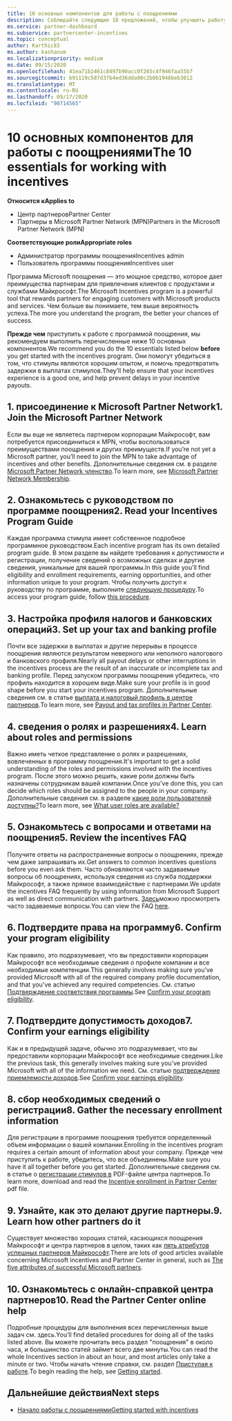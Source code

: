 ```yaml
---
title: 10 основных компонентов для работы с поощрениями
description: Соблюдайте следующие 10 предложений, чтобы улучшить работу программы поощрения и получить выплата быстрее.
ms.service: partner-dashboard
ms.subservice: partnercenter-incentives
ms.topic: conceptual
author: Karthic83
ms.author: kashanum
ms.localizationpriority: medium
ms.date: 09/15/2020
ms.openlocfilehash: 41ea71b2461c8497b90acc0f265c4f946faa55b7
ms.sourcegitcommit: b91119c587d37b4ed36dda00c2b0b1946beb3012
ms.translationtype: MT
ms.contentlocale: ru-RU
ms.lasthandoff: 09/17/2020
ms.locfileid: "90714565"
---
```

# <a name="the-10-essentials-for-working-with-incentives"></a><span data-ttu-id="12822-103">10 основных компонентов для работы с поощрениями</span><span class="sxs-lookup"><span data-stu-id="12822-103">The 10 essentials for working with incentives</span></span>

<span data-ttu-id="12822-104">**Относится к**</span><span class="sxs-lookup"><span data-stu-id="12822-104">**Applies to**</span></span>

- <span data-ttu-id="12822-105">Центр партнеров</span><span class="sxs-lookup"><span data-stu-id="12822-105">Partner Center</span></span>
- <span data-ttu-id="12822-106">Партнеры в Microsoft Partner Network (MPN)</span><span class="sxs-lookup"><span data-stu-id="12822-106">Partners in the Microsoft Partner Network (MPN)</span></span>

<span data-ttu-id="12822-107">**Соответствующие роли**</span><span class="sxs-lookup"><span data-stu-id="12822-107">**Appropriate roles**</span></span>

- <span data-ttu-id="12822-108">Администратор программы поощрения</span><span class="sxs-lookup"><span data-stu-id="12822-108">Incentives admin</span></span>
- <span data-ttu-id="12822-109">Пользователь программы поощрения</span><span class="sxs-lookup"><span data-stu-id="12822-109">Incentives user</span></span>

<span data-ttu-id="12822-110">Программа Microsoft поощрения — это мощное средство, которое дает преимущества партнерам для привлечения клиентов с продуктами и службами Майкрософт.</span><span class="sxs-lookup"><span data-stu-id="12822-110">The Microsoft Incentives program is a powerful tool that rewards partners for engaging customers with Microsoft products and services.</span></span> <span data-ttu-id="12822-111">Чем больше вы понимаете, тем выше вероятность успеха.</span><span class="sxs-lookup"><span data-stu-id="12822-111">The more you understand the program, the better your chances of success.</span></span>

<span data-ttu-id="12822-112">**Прежде чем** приступить к работе с программой поощрения, мы рекомендуем выполнить перечисленные ниже 10 основных компонентов.</span><span class="sxs-lookup"><span data-stu-id="12822-112">We recommend you do the 10 essentials listed below **before** you get started with the incentives program.</span></span> <span data-ttu-id="12822-113">Они помогут убедиться в том, что стимулы являются хорошим опытом, и помочь предотвратить задержки в выплатах стимулов.</span><span class="sxs-lookup"><span data-stu-id="12822-113">They’ll help ensure that your incentives experience is a good one, and help prevent delays in your incentive payouts.</span></span>

## <a name="1-join-the-microsoft-partner-network"></a><span data-ttu-id="12822-114">1. присоединение к Microsoft Partner Network</span><span class="sxs-lookup"><span data-stu-id="12822-114">1. Join the Microsoft Partner Network</span></span>

<span data-ttu-id="12822-115">Если вы еще не являетесь партнером корпорации Майкрософт, вам потребуется присоединиться к MPN, чтобы воспользоваться преимуществами поощрения и других преимуществ.</span><span class="sxs-lookup"><span data-stu-id="12822-115">If you’re not yet a Microsoft partner, you’ll need to join the MPN to take advantage of incentives and other benefits.</span></span> <span data-ttu-id="12822-116">Дополнительные сведения см. в разделе [Microsoft Partner Network членство](https://partner.microsoft.com/membership).</span><span class="sxs-lookup"><span data-stu-id="12822-116">To learn more, see [Microsoft Partner Network Membership](https://partner.microsoft.com/membership).</span></span>

## <a name="2-read-your-incentives-program-guide"></a><span data-ttu-id="12822-117">2. Ознакомьтесь с руководством по программе поощрения</span><span class="sxs-lookup"><span data-stu-id="12822-117">2. Read your Incentives Program Guide</span></span>

<span data-ttu-id="12822-118">Каждая программа стимула имеет собственное подробное программное руководством.</span><span class="sxs-lookup"><span data-stu-id="12822-118">Each incentive program has its own detailed program guide.</span></span> <span data-ttu-id="12822-119">В этом разделе вы найдете требования к допустимости и регистрации, получение сведений о возможных сделках и другие сведения, уникальные для вашей программы.</span><span class="sxs-lookup"><span data-stu-id="12822-119">In this guide you'll find eligibility and enrollment requirements, earning opportunities, and other information unique to your program.</span></span> <span data-ttu-id="12822-120">Чтобы получить доступ к руководству по программе, выполните [следующую процедуру](incentives-determined-your-program-eligibility.md#determining-your-program-eligibility).</span><span class="sxs-lookup"><span data-stu-id="12822-120">To access your program guide, follow [this procedure](incentives-determined-your-program-eligibility.md#determining-your-program-eligibility).</span></span>

## <a name="3-set-up-your-tax-and-banking-profile"></a><span data-ttu-id="12822-121">3. Настройка профиля налогов и банковских операций</span><span class="sxs-lookup"><span data-stu-id="12822-121">3. Set up your tax and banking profile</span></span>

<span data-ttu-id="12822-122">Почти все задержки в выплатах и другие перерывы в процессе поощрения являются результатом неверного или неполного налогового и банковского профиля.</span><span class="sxs-lookup"><span data-stu-id="12822-122">Nearly all payout delays or other interruptions in the incentives process are the result of an inaccurate or incomplete tax and banking profile.</span></span> <span data-ttu-id="12822-123">Перед запуском программы поощрения убедитесь, что профиль находится в хорошем виде.</span><span class="sxs-lookup"><span data-stu-id="12822-123">Make sure your profile is in good shape before you start your incentives program.</span></span> <span data-ttu-id="12822-124">Дополнительные сведения см. в статье [выплата и налоговый профиль в центре партнеров](incentives-create-and-manage-your-payout-and-tax-profiles.md).</span><span class="sxs-lookup"><span data-stu-id="12822-124">To learn more, see [Payout and tax profiles in Partner Center](incentives-create-and-manage-your-payout-and-tax-profiles.md).</span></span>

## <a name="4-learn-about-roles-and-permissions"></a><span data-ttu-id="12822-125">4. сведения о ролях и разрешениях</span><span class="sxs-lookup"><span data-stu-id="12822-125">4. Learn about roles and permissions</span></span>

<span data-ttu-id="12822-126">Важно иметь четкое представление о ролях и разрешениях, вовлеченных в программу поощрения.</span><span class="sxs-lookup"><span data-stu-id="12822-126">It's important to get a solid understanding of the roles and permissions involved with the incentives program.</span></span> <span data-ttu-id="12822-127">После этого можно решить, какие роли должны быть назначены сотрудникам вашей компании.</span><span class="sxs-lookup"><span data-stu-id="12822-127">Once you've done this, you can decide which roles should be assigned to the people in your company.</span></span> <span data-ttu-id="12822-128">Дополнительные сведения см. в разделе [какие роли пользователей доступны?](incentives-faq.md#what-user-roles-are-available)</span><span class="sxs-lookup"><span data-stu-id="12822-128">To learn more, see [What user roles are available?](incentives-faq.md#what-user-roles-are-available)</span></span>

## <a name="5-review-the-incentives-faq"></a><span data-ttu-id="12822-129">5. Ознакомьтесь с вопросами и ответами на поощрения</span><span class="sxs-lookup"><span data-stu-id="12822-129">5. Review the incentives FAQ</span></span>

<span data-ttu-id="12822-130">Получите ответы на распространенные вопросы о поощрениях, прежде чем даже запрашивать их.</span><span class="sxs-lookup"><span data-stu-id="12822-130">Get answers to common incentives questions before you even ask them.</span></span> <span data-ttu-id="12822-131">Часто обновляются часто задаваемые вопросы об поощрениях, используя сведения из служба поддержки Майкрософт, а также прямое взаимодействие с партнерами.</span><span class="sxs-lookup"><span data-stu-id="12822-131">We update the incentives FAQ frequently by using information from Microsoft Support as well as direct communication with partners.</span></span> <span data-ttu-id="12822-132">[Здесь](incentives-faq.md)можно просмотреть часто задаваемые вопросы.</span><span class="sxs-lookup"><span data-stu-id="12822-132">You can view the FAQ [here](incentives-faq.md).</span></span>

## <a name="6-confirm-your-program-eligibility"></a><span data-ttu-id="12822-133">6. Подтвердите права на программу</span><span class="sxs-lookup"><span data-stu-id="12822-133">6. Confirm your program eligibility</span></span>

<span data-ttu-id="12822-134">Как правило, это подразумевает, что вы предоставили корпорации Майкрософт все необходимые сведения о профиле компании и все необходимые компетенции.</span><span class="sxs-lookup"><span data-stu-id="12822-134">This generally involves making sure you’ve provided Microsoft with all of the required company profile documentation, and that you’ve achieved any required competencies.</span></span> <span data-ttu-id="12822-135">См. статью [Подтверждение соответствия программы](incentives-determined-your-program-eligibility.md).</span><span class="sxs-lookup"><span data-stu-id="12822-135">See [Confirm your program eligibility](incentives-determined-your-program-eligibility.md).</span></span>

## <a name="7-confirm-your-earnings-eligibility"></a><span data-ttu-id="12822-136">7. Подтвердите допустимость доходов</span><span class="sxs-lookup"><span data-stu-id="12822-136">7. Confirm your earnings eligibility</span></span>

<span data-ttu-id="12822-137">Как и в предыдущей задаче, обычно это подразумевает, что вы предоставили корпорации Майкрософт все необходимые сведения.</span><span class="sxs-lookup"><span data-stu-id="12822-137">Like the previous task, this generally involves making sure you’ve provided Microsoft with all of the information we need.</span></span> <span data-ttu-id="12822-138">См. статью [подтверждение приемлемости доходов](incentives-confirm-your-earnings-eligibility.md).</span><span class="sxs-lookup"><span data-stu-id="12822-138">See [Confirm your earnings eligibility](incentives-confirm-your-earnings-eligibility.md).</span></span>

## <a name="8-gather-the-necessary-enrollment-information"></a><span data-ttu-id="12822-139">8. сбор необходимых сведений о регистрации</span><span class="sxs-lookup"><span data-stu-id="12822-139">8. Gather the necessary enrollment information</span></span>

<span data-ttu-id="12822-140">Для регистрации в программе поощрения требуется определенный объем информации о вашей компании.</span><span class="sxs-lookup"><span data-stu-id="12822-140">Enrolling in the incentives program requires a certain amount of information about your company.</span></span> <span data-ttu-id="12822-141">Прежде чем приступить к работе, убедитесь, что все объединены.</span><span class="sxs-lookup"><span data-stu-id="12822-141">Make sure you have it all together before you get started.</span></span> <span data-ttu-id="12822-142">Дополнительные сведения см. в статье о [регистрации стимулов в](https://assetsprod.microsoft.com/partner-center-incentives-enrollment.pdf) PDF-файле центра партнеров.</span><span class="sxs-lookup"><span data-stu-id="12822-142">To learn more, download and read the [Incentive enrollment in Partner Center](https://assetsprod.microsoft.com/partner-center-incentives-enrollment.pdf) pdf file.</span></span>

## <a name="9-learn-how-other-partners-do-it"></a><span data-ttu-id="12822-143">9. Узнайте, как это делают другие партнеры.</span><span class="sxs-lookup"><span data-stu-id="12822-143">9. Learn how other partners do it</span></span>

<span data-ttu-id="12822-144">Существует множество хороших статей, касающихся поощрения Майкрософт и центра партнеров в целом, таких как [пять атрибутов успешных партнеров Майкрософт](https://www.microsoft.com/en-us/us-partner-blog/2019/08/29/the-five-attributes-of-successful-microsoft-partners/).</span><span class="sxs-lookup"><span data-stu-id="12822-144">There are lots of good articles available concerning Microsoft incentives and Partner Center in general, such as [The five attributes of successful Microsoft partners](https://www.microsoft.com/en-us/us-partner-blog/2019/08/29/the-five-attributes-of-successful-microsoft-partners/).</span></span>

## <a name="10-read-the-partner-center-online-help"></a><span data-ttu-id="12822-145">10. Ознакомьтесь с онлайн-справкой центра партнеров</span><span class="sxs-lookup"><span data-stu-id="12822-145">10. Read the Partner Center online help</span></span>

<span data-ttu-id="12822-146">Подробные процедуры для выполнения всех перечисленных выше задач см. здесь.</span><span class="sxs-lookup"><span data-stu-id="12822-146">You’ll find detailed procedures for doing all of the tasks listed above.</span></span> <span data-ttu-id="12822-147">Вы можете прочитать весь раздел "поощрения" в около часа, и большинство статей займет всего две минуты.</span><span class="sxs-lookup"><span data-stu-id="12822-147">You can read the whole Incentives section in about an hour, and most articles only take a minute or two.</span></span> <span data-ttu-id="12822-148">Чтобы начать чтение справки, см. раздел [Приступая к работе](incentives-get-started-intro.md).</span><span class="sxs-lookup"><span data-stu-id="12822-148">To begin reading the help, see [Getting started](incentives-get-started-intro.md).</span></span>

## <a name="next-steps"></a><span data-ttu-id="12822-149">Дальнейшие действия</span><span class="sxs-lookup"><span data-stu-id="12822-149">Next steps</span></span>

- [<span data-ttu-id="12822-150">Начало работы с поощрениями</span><span class="sxs-lookup"><span data-stu-id="12822-150">Getting started with incentives</span></span>](incentives-get-started-intro.md)
